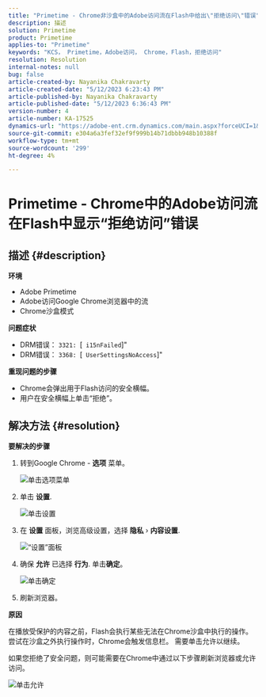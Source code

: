 ```yaml
---
title: "Primetime - Chrome非沙盒中的Adobe访问流在Flash中给出\"拒绝访问\"错误"
description: 描述
solution: Primetime
product: Primetime
applies-to: "Primetime"
keywords: "KCS， Primetime，Adobe访问， Chrome，Flash，拒绝访问"
resolution: Resolution
internal-notes: null
bug: false
article-created-by: Nayanika Chakravarty
article-created-date: "5/12/2023 6:23:43 PM"
article-published-by: Nayanika Chakravarty
article-published-date: "5/12/2023 6:36:43 PM"
version-number: 4
article-number: KA-17525
dynamics-url: "https://adobe-ent.crm.dynamics.com/main.aspx?forceUCI=1&pagetype=entityrecord&etn=knowledgearticle&id=3dc20e1f-f2f0-ed11-8849-6045bd006268"
source-git-commit: e304a6a3fef32ef9f999b14b71dbbb948b10388f
workflow-type: tm+mt
source-wordcount: '299'
ht-degree: 4%

---
```


# Primetime - Chrome中的Adobe访问流在Flash中显示“拒绝访问”错误

## 描述 {#description}


<b>环境</b>

- Adobe Primetime
- Adobe访问Google Chrome浏览器中的流
- Chrome沙盒模式


<b>问题症状</b>

- DRM错误： `3321: `[` i15nFailed`]&quot;
- DRM错误： `3368: `[` UserSettingsNoAccess`]&quot;


<b>重现问题的步骤</b>

- Chrome会弹出用于Flash访问的安全横幅。
- 用户在安全横幅上单击“拒绝”。



## 解决方法 {#resolution}


<b>要解决的步骤</b>

1. 转到Google Chrome - <b>选项</b> 菜单。


   ![单击选项菜单](https://helpx.adobe.com/content/dam/help/en/adobe-access/kb/error-3321/jcr%3acontent/main-pars/procedure/proc_par/step_0/step_par/image/setting_menu.png "单击选项菜单")
2. 单击 <b>设置</b>.





   ![单击设置](https://helpx.adobe.com/content/dam/help/en/adobe-access/kb/error-3321/jcr%3acontent/main-pars/procedure/proc_par/step_1/step_par/image/3.jpg "单击设置")
3. 在 <b>设置</b> 面板，浏览高级设置，选择 <b>隐私</b> › <b>内容设置</b>.

   ![“设置”面板](https://helpx.adobe.com/content/dam/help/en/adobe-access/kb/error-3321/jcr%3acontent/main-pars/procedure/proc_par/step_2/step_par/image/5.jpg "“设置”面板")
4. 确保 <b>允许</b> 已选择 <b>行为</b>. 单击<b>确定</b>。





   ![单击确定](https://helpx.adobe.com/content/dam/help/en/adobe-access/kb/error-3321/jcr%3acontent/main-pars/procedure/proc_par/step_3/step_par/image/unsandbox_settings.png "单击确定")
5. 刷新浏览器。


<b>原因</b>

在播放受保护的内容之前，Flash会执行某些无法在Chrome沙盒中执行的操作。 尝试在沙盒之外执行操作时，Chrome会触发信息栏。 需要单击允许以继续。

如果您拒绝了安全问题，则可能需要在Chrome中通过以下步骤刷新浏览器或允许访问。

![单击允许](https://helpx.adobe.com/content/dam/help/en/adobe-access/kb/error-3321/jcr%3acontent/main-pars/image/chrome_infobar.png "单击允许")
